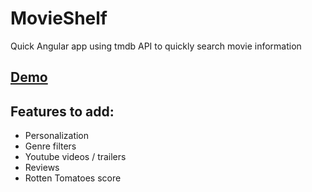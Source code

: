 # MovieShelf
Quick Angular app using tmdb API to quickly search movie information

## [Demo](https://justsayknarf.github.io/MovieShelf/)

## Features to add:
- Personalization
- Genre filters
- Youtube videos / trailers
- Reviews
- Rotten Tomatoes score
